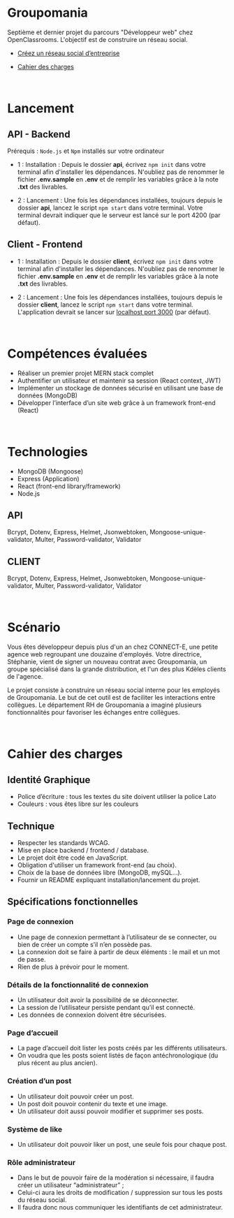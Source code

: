 
# Groupomania

Septième et dernier projet du parcours "Développeur web" chez OpenClassrooms. L'objectif est de construire un réseau social.

- [Créez un réseau social d’entreprise](./docs/groupomania_mission.pdf)

- [Cahier des charges](./docs/groupomania_cahier-des-charges.pdf)

<!-- - [Aspect visuel du site](./docs/)

![screenshot du site](./docs/) -->

<br>

# Lancement

## API - Backend

Prérequis  : `Node.js` et `Npm` installés sur votre ordinateur

- 1 : Installation : Depuis le dossier **api**, écrivez `npm init` dans votre terminal afin d'installer les dépendances. N'oubliez pas de renommer le fichier **.env.sample** en **.env** et de remplir les variables grâce à la note **.txt** des livrables.


- 2 : Lancement : Une fois les dépendances installées, toujours depuis le dossier **api**, lancez le script `npm start` dans votre terminal. Votre terminal devrait indiquer que le serveur est lancé sur le port 4200 (par défaut).

## Client - Frontend

-  1 : Installation : Depuis le dossier **client**, écrivez `npm init` dans votre terminal afin d'installer les dépendances. N'oubliez pas de renommer le fichier **.env.sample** en **.env** et de remplir les variables grâce à la note **.txt** des livrables. 

- 2 : Lancement : Une fois les dépendances installées, toujours depuis le dossier **client**, lancez le script `npm start` dans votre terminal. L'application devrait se lancer sur [localhost port 3000](http://localhost:3000/) (par défaut). 

<br>

# Compétences évaluées
- Réaliser un premier projet MERN stack complet
- Authentifier un utilisateur et maintenir sa session (React context, JWT)
- Implémenter un stockage de données sécurisé en utilisant une base de données (MongoDB)
- Développer l’interface d’un site web grâce à un framework front-end (React)

<br>

# Technologies
- MongoDB (Mongoose)
- Express (Application)
- React (front-end library/framework)
- Node.js

## API 
Bcrypt, Dotenv, Express, Helmet, Jsonwebtoken, Mongoose-unique-validator, Multer, Password-validator, Validator 

## CLIENT 
Bcrypt, Dotenv, Express, Helmet, Jsonwebtoken, Mongoose-unique-validator, Multer, Password-validator, Validator 

<br>


# Scénario
Vous êtes développeur depuis plus d'un an chez CONNECT-E, une petite agence web
regroupant une douzaine d'employés.
Votre directrice, Stéphanie, vient de signer un nouveau contrat avec Groupomania, un groupe
spécialisé dans la grande distribution, et l'un des plus Kdèles clients de l'agence.

Le projet consiste à construire un réseau social interne pour les employés de Groupomania. Le
but de cet outil est de faciliter les interactions entre collègues. Le département RH de
Groupomania a imaginé plusieurs fonctionnalités pour favoriser les échanges entre collègues. 

<br>

# Cahier des charges

## Identité Graphique

- Police d’écriture : tous les textes du site doivent utiliser la police Lato
- Couleurs : vous êtes libre sur les couleurs

## Technique
- Respecter les standards WCAG.
- Mise en place backend / frontend / database.
- Le projet doit être codé en JavaScript.
- Obligation d'utiliser un framework front-end (au choix).
- Choix de la base de données libre (MongoDB, mySQL...).
- Fournir un README expliquant installation/lancement du projet.


## Spécifications fonctionnelles

### Page de connexion
- Une page de connexion permettant à l’utilisateur de se connecter, ou bien de créer un compte s’il n’en possède pas.
- La connexion doit se faire à partir de deux éléments : le mail et un mot de passe. 
- Rien de plus à prévoir pour le moment.


### Détails de la fonctionnalité de connexion
- Un utilisateur doit avoir la possibilité de se déconnecter.
- La session de l’utilisateur persiste pendant qu’il est connecté.
-  Les données de connexion doivent être sécurisées.


### Page d’accueil
- La page d’accueil doit lister les posts créés par les différents utilisateurs.
- On voudra que les posts soient listés de façon antéchronologique (du plus récent au plus ancien).


### Création d’un post
- Un utilisateur doit pouvoir créer un post.
- Un post doit pouvoir contenir du texte et une image.
- Un utilisateur doit aussi pouvoir modifier et supprimer ses posts.


### Système de like
- Un utilisateur doit pouvoir liker un post, une seule fois pour chaque post.


### Rôle administrateur
- Dans le but de pouvoir faire de la modération si nécessaire, il faudra créer un utilisateur “administrateur” ; 
- Celui-ci aura les droits de modification /
suppression sur tous les posts du réseau social. 
- Il faudra donc nous communiquer les identifiants de cet administrateur.